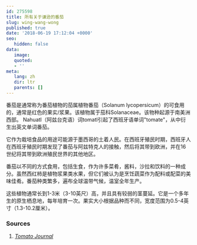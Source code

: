 ```yaml
---
id: 275598
title: 所有关于谦逊的番茄
slug: wing-wang-wong
published: true
date: '2018-06-19 17:12:04 +0000'
seo:
   hidden: false
data:
   image: 
   quoted:
   - ''
meta:
   lang: zh
   dir: ltr
   parents: []
---
```


番茄是通常称为番茄植物的茄属植物番茄（Solanum lycopersicum）的可食用的，通常是红色的果实/浆果。该植物属于茄科Solanaceae。该物种起源于南美洲西部。 Nahuatl（阿兹台克语）词tomatl引起了西班牙语单词"tomate"，从中衍生出英文单词番茄。

它作为栽培食品的用途可能源于墨西哥的土着人民。在西班牙殖民时期，西班牙人在西班牙殖民时期发现了番茄与阿兹特克人的接触，然后将其带到欧洲，并在16世纪将其带到欧洲殖民世界的其他地区。

番茄以不同的方式食用，包括生食，作为许多菜肴，酱料，沙拉和饮料的一种成分。虽然西红柿是植物浆果类水果，但它们被认为是烹饪蔬菜作为配料或配菜的美味佳肴。番茄种类繁多，遍布全球温带气候，温室全年生产。

这些植物通常长到1-3米（3-10英尺）高，并且具有较弱的茎蔓延。它是一个多年生的原生栖息地，每年培育一次。果实大小根据品种而不同，宽度范围为0.5-4英寸（1.3-10.2厘米）。

<!--{% contentfor hero %}-->
### Sources

1. [<cite>Tomato Journal</cite>](http://www.tomato.com)
<!--{% endcontentfor %}-->